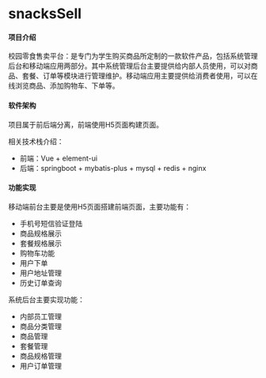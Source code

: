 # snacksSell

#### 项目介绍
校园零食售卖平台：是专门为学生购买商品所定制的一款软件产品，包括系统管理后台和移动端应用两部分。其中系统管理后台主要提供给内部人员使用，可以对商品、套餐、订单等模块进行管理维护。移动端应用主要提供给消费者使用，可以在线浏览商品、添加购物车、下单等。

#### 软件架构
项目属于前后端分离，前端使用H5页面构建页面。

相关技术栈介绍：
- 前端：Vue + element-ui
- 后端：springboot + mybatis-plus + mysql + redis + nginx


#### 功能实现
移动端前台主要是使用H5页面搭建前端页面，主要功能有：
- 手机号短信验证登陆
- 商品规格展示
- 套餐规格展示
- 购物车功能
- 用户下单
- 用户地址管理
- 历史订单查询

系统后台主要实现功能：
- 内部员工管理
- 商品分类管理
- 商品管理
- 套餐管理
- 商品规格管理
- 用户订单管理

